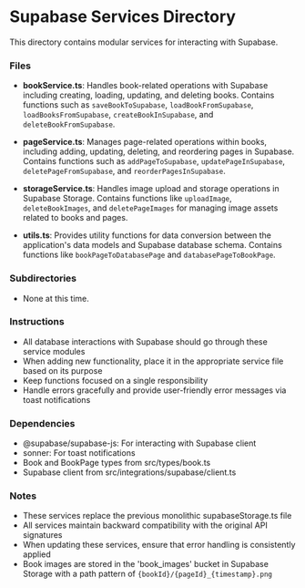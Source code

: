 
# Supabase Services Directory

This directory contains modular services for interacting with Supabase.

### Files

- **bookService.ts**: Handles book-related operations with Supabase including creating, loading, updating, and deleting books. Contains functions such as `saveBookToSupabase`, `loadBookFromSupabase`, `loadBooksFromSupabase`, `createBookInSupabase`, and `deleteBookFromSupabase`.

- **pageService.ts**: Manages page-related operations within books, including adding, updating, deleting, and reordering pages in Supabase. Contains functions such as `addPageToSupabase`, `updatePageInSupabase`, `deletePageFromSupabase`, and `reorderPagesInSupabase`.

- **storageService.ts**: Handles image upload and storage operations in Supabase Storage. Contains functions like `uploadImage`, `deleteBookImages`, and `deletePageImages` for managing image assets related to books and pages.

- **utils.ts**: Provides utility functions for data conversion between the application's data models and Supabase database schema. Contains functions like `bookPageToDatabasePage` and `databasePageToBookPage`.

### Subdirectories

- None at this time.

### Instructions

- All database interactions with Supabase should go through these service modules
- When adding new functionality, place it in the appropriate service file based on its purpose
- Keep functions focused on a single responsibility
- Handle errors gracefully and provide user-friendly error messages via toast notifications

### Dependencies

- @supabase/supabase-js: For interacting with Supabase client
- sonner: For toast notifications
- Book and BookPage types from src/types/book.ts
- Supabase client from src/integrations/supabase/client.ts

### Notes

- These services replace the previous monolithic supabaseStorage.ts file
- All services maintain backward compatibility with the original API signatures
- When updating these services, ensure that error handling is consistently applied
- Book images are stored in the 'book_images' bucket in Supabase Storage with a path pattern of `{bookId}/{pageId}_{timestamp}.png`

